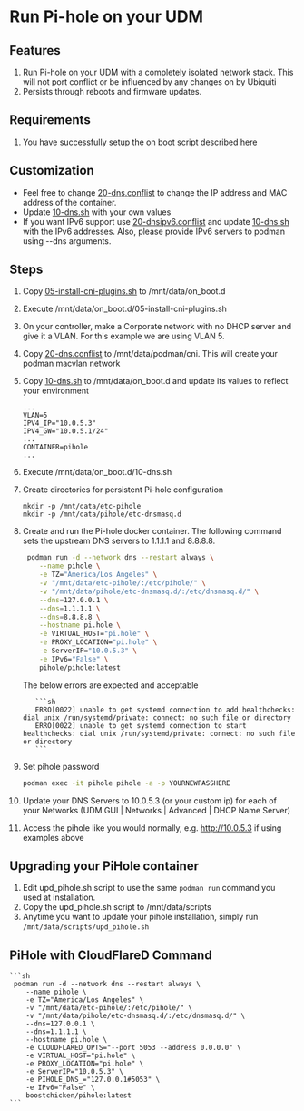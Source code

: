 # Run Pi-hole on your UDM

## Features

1. Run Pi-hole on your UDM with a completely isolated network stack.  This will not port conflict or be influenced by any changes on by Ubiquiti
2. Persists through reboots and firmware updates.

## Requirements

1. You have successfully setup the on boot script described [here](https://github.com/boostchicken/udm-utilities/tree/master/on-boot-script)

## Customization

* Feel free to change [20-dns.conflist](../cni-plugins/20-dns.conflist) to change the IP address and MAC address of the container.
* Update [10-dns.sh](../dns-common/on_boot.d/10-dns.sh) with your own values
* If you want IPv6 support use [20-dnsipv6.conflist](../cni-plugins/20-dnsipv6.conflist) and update [10-dns.sh](../dns-common/on_boot.d/10-dns.sh) with the IPv6 addresses. Also, please provide IPv6 servers to podman using --dns arguments.

## Steps

1. Copy [05-install-cni-plugins.sh](../cni-plugins/05-install-cni-plugins.sh) to /mnt/data/on_boot.d
1. Execute /mnt/data/on_boot.d/05-install-cni-plugins.sh
1. On your controller, make a Corporate network with no DHCP server and give it a VLAN. For this example we are using VLAN 5.
1. Copy [20-dns.conflist](../cni-plugins/20-dns.conflist) to /mnt/data/podman/cni.  This will create your podman macvlan network
1. Copy [10-dns.sh](../dns-common/on_boot.d/10-dns.sh) to /mnt/data/on_boot.d and update its values to reflect your environment

   ```
   ...
   VLAN=5
   IPV4_IP="10.0.5.3"
   IPV4_GW="10.0.5.1/24"
   ...
   CONTAINER=pihole
   ...
   ```   

1. Execute /mnt/data/on_boot.d/10-dns.sh
1. Create directories for persistent Pi-hole configuration

   ```
   mkdir -p /mnt/data/etc-pihole
   mkdir -p /mnt/data/pihole/etc-dnsmasq.d
   ```
   
1. Create and run the Pi-hole docker container. The following command sets the upstream DNS servers to 1.1.1.1 and 8.8.8.8.

    ```sh
     podman run -d --network dns --restart always \
        --name pihole \
        -e TZ="America/Los Angeles" \
        -v "/mnt/data/etc-pihole/:/etc/pihole/" \
        -v "/mnt/data/pihole/etc-dnsmasq.d/:/etc/dnsmasq.d/" \
        --dns=127.0.0.1 \
        --dns=1.1.1.1 \
        --dns=8.8.8.8 \
        --hostname pi.hole \
        -e VIRTUAL_HOST="pi.hole" \
        -e PROXY_LOCATION="pi.hole" \
        -e ServerIP="10.0.5.3" \
        -e IPv6="False" \
        pihole/pihole:latest
    ```
      The below errors are expected and acceptable
      
          ```sh
          ERRO[0022] unable to get systemd connection to add healthchecks: dial unix /run/systemd/private: connect: no such file or directory
          ERRO[0022] unable to get systemd connection to start healthchecks: dial unix /run/systemd/private: connect: no such file or directory
          ```

1. Set pihole password

    ```sh
    podman exec -it pihole pihole -a -p YOURNEWPASSHERE
    ```

1. Update your DNS Servers to 10.0.5.3 (or your custom ip) for each of your Networks (UDM GUI | Networks | Advanced | DHCP Name Server)
1. Access the pihole like you would normally, e.g. http://10.0.5.3 if using examples above

## Upgrading your PiHole container
1. Edit upd_pihole.sh script to use the same `podman run` command you used at installation. 
2. Copy the upd_pihole.sh script to /mnt/data/scripts
3. Anytime you want to update your pihole installation, simply run `/mnt/data/scripts/upd_pihole.sh`

## PiHole with CloudFlareD Command
    ```sh
     podman run -d --network dns --restart always \
        --name pihole \
        -e TZ="America/Los Angeles" \
        -v "/mnt/data/etc-pihole/:/etc/pihole/" \
        -v "/mnt/data/pihole/etc-dnsmasq.d/:/etc/dnsmasq.d/" \
        --dns=127.0.0.1 \
        --dns=1.1.1.1 \
        --hostname pi.hole \
        -e CLOUDFLARED_OPTS="--port 5053 --address 0.0.0.0" \
        -e VIRTUAL_HOST="pi.hole" \
        -e PROXY_LOCATION="pi.hole" \
        -e ServerIP="10.0.5.3" \
        -e PIHOLE_DNS_="127.0.0.1#5053" \
        -e IPv6="False" \
        boostchicken/pihole:latest
    ```
